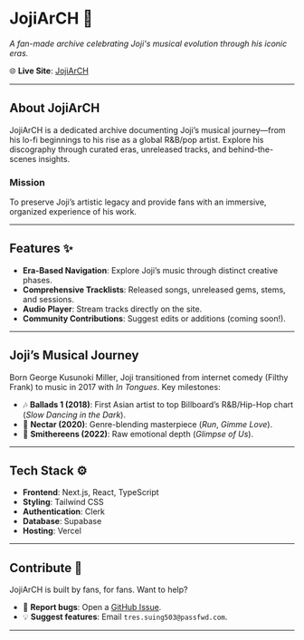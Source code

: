 # JojiArCH 🎵

_A fan-made archive celebrating Joji's musical evolution through his iconic eras._

<!-- [![Deploy with Vercel](https://vercel.com/button)](https://vercel.com/new/clone?repository-url=https%3A%2F%2Fgithub.com%2Fakshzyx%2FMusicArch)   -->

🌐 **Live Site**: [JojiArCH](https://jojiarch.vercel.app)

---

## About JojiArCH

JojiArCH is a dedicated archive documenting Joji’s musical journey—from his lo-fi beginnings to his rise as a global R&B/pop artist. Explore his discography through curated eras, unreleased tracks, and behind-the-scenes insights.

### Mission

To preserve Joji’s artistic legacy and provide fans with an immersive, organized experience of his work.

---

## Features ✨

- **Era-Based Navigation**: Explore Joji’s music through distinct creative phases.
- **Comprehensive Tracklists**: Released songs, unreleased gems, stems, and sessions.
- **Audio Player**: Stream tracks directly on the site.
- **Community Contributions**: Suggest edits or additions (coming soon!).

---

## Joji’s Musical Journey

Born George Kusunoki Miller, Joji transitioned from internet comedy (Filthy Frank) to music in 2017 with _In Tongues_. Key milestones:

- 🎶 **Ballads 1 (2018)**: First Asian artist to top Billboard’s R&B/Hip-Hop chart (_Slow Dancing in the Dark_).
- 🍯 **Nectar (2020)**: Genre-blending masterpiece (_Run_, _Gimme Love_).
- 🔄 **Smithereens (2022)**: Raw emotional depth (_Glimpse of Us_).

---

## Tech Stack ⚙️

- **Frontend**: Next.js, React, TypeScript
- **Styling**: Tailwind CSS
- **Authentication**: Clerk
- **Database**: Supabase
- **Hosting**: Vercel

---

## Contribute 🤝

JojiArCH is built by fans, for fans. Want to help?

- 🐛 **Report bugs**: Open a [GitHub Issue](https://github.com/akshzyx/MusicArch/issues).
- 💡 **Suggest features**: Email `tres.suing503@passfwd.com`.

---
